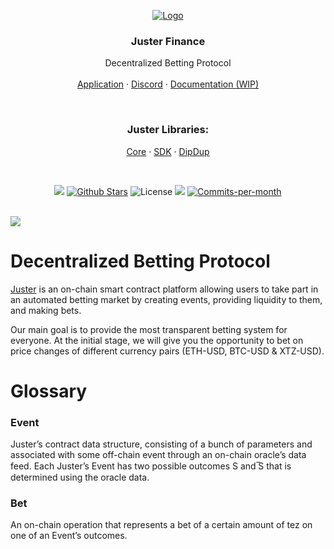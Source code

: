 <p align="center">
  <a href="https://app.juster.fi/"><img src="https://i.imgur.com/KVgm2G0.png" alt="Logo"></a>

  <h3 align="center">Juster Finance</h3>
  <p align="center">
    Decentralized Betting Protocol
    <br />
    <br />
    <a href="https://app.juster.fi/">Application</a>
    ·
    <a href="https://discord.gg/FeGDCkHhnB">Discord</a>
    ·
    <a href="https://app.juster.fi/docs">Documentation (WIP)</a>
  </p>
</p>

<br />

<p align="center">
  <h3 align="center">Juster Libraries:</h3>
  <p align="center">
    <a href="https://github.com/juster-finance/juster-core">Core</a>
    ·
    <a href="https://github.com/juster-finance/juster-sdk">SDK</a>
    ·
    <a href="https://github.com/juster-finance/juster-dipdup">DipDup</a>
  </p>
</p>


<br />

<p align="center">
  <img src="https://img.shields.io/badge/Release-1.0%3A%20Mainnet%20Lanuch-red"/>
  <a href="hhttps://github.com/best-lucky1030/Juster-App/stargazers"><img src="https://img.shields.io/github/stars/juster-finance/juster-app" alt="Github Stars"></a>
  <img src="https://img.shields.io/badge/License-MIT-green" alt="License">
  <a href="hhttps://github.com/best-lucky1030/Juster-App/issues"><img src="https://img.shields.io/github/issues-raw/juster-finance/juster-app"/></a>
  <a href="hhttps://github.com/best-lucky1030/Juster-App/pulse"><img src="https://img.shields.io/github/commit-activity/m/juster-finance/juster-app" alt="Commits-per-month"></a>
</p>

<br/>

<img src="https://i.imgur.com/xhWvft1.png">

<br/>

# Decentralized Betting Protocol

[Juster](https://app.juster.fi) is an on-chain smart contract platform
allowing users to take part in an automated betting market by
creating events, providing liquidity to them, and making bets. 

Our main goal is to provide the most transparent betting system for everyone. At the initial stage, we will give you the opportunity to bet on price changes of different currency pairs (ETH-USD, BTC-USD & XTZ-USD).

# Glossary

### Event
Juster’s contract data structure, consisting of a bunch of parameters and associated with some off-chain event through an on-chain oracle’s data feed. Each Juster’s Event has two possible outcomes S and ̅S that is determined using the oracle data.

### Bet
An on-chain operation that represents a bet of a certain amount of tez on one of an Event’s outcomes.

#